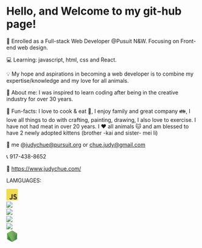 # Hello, and Welcome to my git-hub page!


🏫 Enrolled as a Full-stack Web Developer @Pusuit N&W. Focusing on Front-end web design.

💻 Learning: javascript, html, css and React.

💡 My hope and aspirations in becoming a web developer is to combine my expertise/knowledge and my love for all animals.

🎨 About me: I was inspired to learn coding after being in the creative industry for over 30 years. 

💟 Fun-facts: I love to cook & eat 🍜, I enjoy family and great company 👪, I love all things to do with crafting, painting, drawing, I also love to exercise. I have not had meat in over 20 years. I ♥️ all animals :cat: and am blessed to have 2 newly adopted kittens (brother -kai and sister- mei li) 

📧 me @judychue@pursuit.org or chue.judy@gmail.com

📞 917-438-8652

🔗 https://www.judychue.com/

LAMGUAGES:

<code><img height="30" src="https://raw.githubusercontent.com/github/explore/80688e429a7d4ef2fca1e82350fe8e3517d3494d/topics/javascript/javascript.png">
<code><img width="10%" src="https://www.vectorlogo.zone/logos/w3_html5/w3_html5-ar21.svg">
<code><img width="10%" src="https://www.vectorlogo.zone/logos/w3_css/w3_css-ar21.svg">
<code><img width="10%" src="https://www.vectorlogo.zone/logos/reactjs/reactjs-ar21.svg">
<code><img width="10%" src="https://www.vectorlogo.zone/logos/git-scm/git-scm-ar21.svg">
<code><img height="30" src="https://raw.githubusercontent.com/github/explore/80688e429a7d4ef2fca1e82350fe8e3517d3494d/topics/nodejs/nodejs.png"></code>
